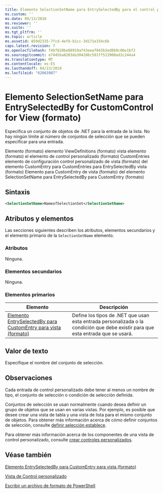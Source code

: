 ```yaml
---
title: Elemento SelectionSetName para EntrySelectedBy para el control personalizado para la vista (formato) | Microsoft Docs
ms.custom: ''
ms.date: 09/13/2016
ms.reviewer: ''
ms.suite: ''
ms.tgt_pltfrm: ''
ms.topic: article
ms.assetid: 859d2335-7fcd-4efd-b1cc-3d171e334c6b
caps.latest.revision: 7
ms.openlocfilehash: f4bf820be88919af43eeaf043b3ed8b9c06e1bf2
ms.sourcegitcommit: e7445ba8203da304286c591ff513900ad1c244a4
ms.translationtype: MT
ms.contentlocale: es-ES
ms.lasthandoff: 04/23/2019
ms.locfileid: "62063987"
---
```

# <a name="selectionsetname-element-for-entryselectedby-for-customcontrol-for-view-format"></a>Elemento SelectionSetName para EntrySelectedBy for CustomControl for View (formato)

Especifica un conjunto de objetos de .NET para la entrada de la lista. No hay ningún límite al número de conjuntos de selección que se pueden especificar para una entrada.

Elemento (formato) elemento ViewDefinitions (formato) vista elemento (formato) el elemento de control personalizado (formato) CustomEntries elemento de configuración control personalizado de vista (formato) del elemento CustomEntry para CustomEntries para EntrySelectedBy vista (formato) Elemento para CustomEntry de vista (formato) del elemento SelectionSetName para EntrySelectedBy para CustomEntry (formato)

## <a name="syntax"></a>Sintaxis

```xml
<SelectionSetName>NameofSelectionSet</SelectionSetName>
```

## <a name="attributes-and-elements"></a>Atributos y elementos

Las secciones siguientes describen los atributos, elementos secundarios y el elemento primario de la `SelectionSetName` elemento.

### <a name="attributes"></a>Atributos

Ninguna.

### <a name="child-elements"></a>Elementos secundarios

Ninguna.

### <a name="parent-elements"></a>Elementos primarios

|Elemento|Descripción|
|-------------|-----------------|
|[Elemento EntrySelectedBy para CustomEntry para vista (formato)](./entryselectedby-element-for-customentry-for-customcontrol-for-view-format.md)|Define los tipos de .NET que usan esta entrada personalizada o la condición que debe existir para que esta entrada que se usará.|

## <a name="text-value"></a>Valor de texto

Especifique el nombre del conjunto de selección.

## <a name="remarks"></a>Observaciones

Cada entrada de control personalizado debe tener al menos un nombre de tipo, el conjunto de selección o condición de selección definida.

Conjuntos de selección se usan normalmente cuando desea definir un grupo de objetos que se usan en varias vistas. Por ejemplo, es posible que desee crear una vista de tabla y una vista de lista para el mismo conjunto de objetos. Para obtener más información acerca de cómo definir conjuntos de selección, consulte [definir selección establece](./defining-selection-sets.md).

Para obtener más información acerca de los componentes de una vista de control personalizado, consulte [crear controles personalizados](./creating-custom-controls.md).

## <a name="see-also"></a>Véase también

[Elemento EntrySelectedBy para CustomEntry para vista (formato)](./entryselectedby-element-for-customentry-for-customcontrol-for-view-format.md)

[Vista de Control personalizado](./creating-custom-controls.md)

[Escribir un archivo de formato de PowerShell](./writing-a-powershell-formatting-file.md)
